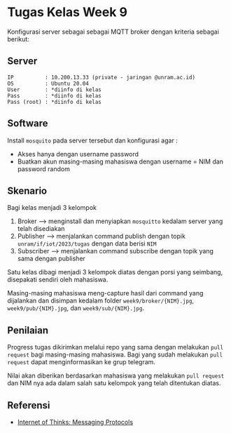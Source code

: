 # Tugas Kelas Week 9

Konfigurasi server sebagai sebagai MQTT broker dengan kriteria sebagai berikut:

## Server

```
IP          : 10.200.13.33 (private - jaringan @unram.ac.id)
OS          : Ubuntu 20.04
User        : *diinfo di kelas
Pass        : *diinfo di kelas
Pass (root) : *diinfo di kelas
```

## Software

Install `mosquito` pada server tersebut dan konfigurasi agar :
- Akses hanya dengan username password
- Buatkan akun masing-masing mahasiswa dengan username = NIM dan password random

## Skenario

Bagi kelas menjadi 3 kelompok  
1. Broker --> menginstall dan menyiapkan `mosquitto` kedalam server yang telah disediakan  
2. Publisher --> menjalankan command publish dengan topik `unram/if/iot/2023/tugas` dengan data berisi `NIM`  
3. Subscriber --> menjalankan command subscribe dengan topik yang sama dengan publisher  

Satu kelas dibagi menjadi 3 kelompok diatas dengan porsi yang seimbang, disepakati sendiri oleh mahasiswa.  

Masing-masing mahasiswa meng-capture hasil dari command yang dijalankan dan disimpan kedalam folder `week9/broker/{NIM}.jpg`, `week9/pub/{NIM}.jpg`, dan `week9/sub/{NIM}.jpg`.  

## Penilaian

Progress tugas dikirimkan melalui repo yang sama dengan melakukan `pull request` bagi masing-masing mahasiswa. Bagi yang sudah melakukan `pull request` dapat menginformasikan ke grup telegram.  

Nilai akan diberikan berdasarkan mahasiswa yang melakukan `pull request` dan NIM nya ada dalam salah satu kelompok yang telah ditentukan diatas.

## Referensi
- [Internet of Thinks: Messaging Protocols](https://drive.google.com/file/d/1BXPmxnkfyIM6dMNF-0JPiaTeRAjtroAT/view?usp=sharing)